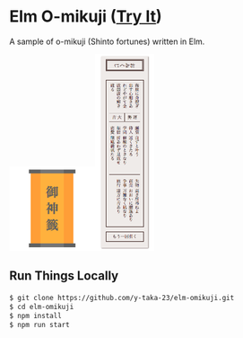 Elm O-mikuji ([Try It](https://y-taka-23.github.io/elm-omikuji/))
=================================================================

A sample of o-mikuji (Shinto fortunes) written in Elm.

<img src="img/box.png" height="150px"><img src="img/fortune.png" height="350px">

Run Things Locally
------------------

```console
$ git clone https://github.com/y-taka-23/elm-omikuji.git
$ cd elm-omikuji
$ npm install
$ npm run start
```
